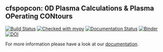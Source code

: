 cfspopcon: 0D Plasma Calculations & Plasma OPerating CONtours
--------------------------------------------------------------

[![Build Status](https://github.com/cfs-energy/cfspopcon/actions/workflows/workflow_actions.yml/badge.svg)](https://github.com/cfs-energy/cfspopcon/actions)
[![Checked with mypy](http://www.mypy-lang.org/static/mypy_badge.svg)](http://mypy-lang.org/)
[![Documentation Status](https://readthedocs.org/projects/cfspopcon/badge/?version=latest)](https://cfspopcon.readthedocs.io/en/latest/?badge=latest)
[![Binder](https://mybinder.org/badge_logo.svg)](https://mybinder.org/v2/gh/cfs-energy/cfspopcon/HEAD)
[![DOI](https://zenodo.org/badge/DOI/10.5281/zenodo.10054880.svg)](https://doi.org/10.5281/zenodo.10054880)

For more information please have a look at our [documentation](https://cfspopcon.readthedocs.io/en/latest/).